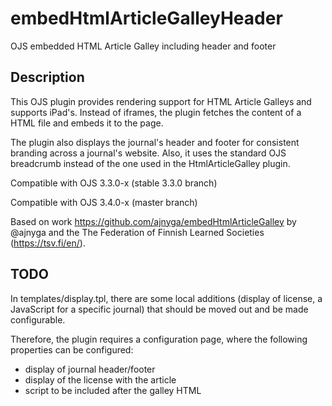 # embedHtmlArticleGalleyHeader
OJS embedded HTML Article Galley including header and footer 

## Description
This OJS plugin provides rendering support for HTML Article Galleys and supports iPad's. Instead of iframes, the plugin fetches the content of a HTML file and embeds it to the page.

The plugin also displays the journal's header and footer for consistent branding across a journal's website. Also, it uses the standard OJS breadcrumb instead of the one used in the HtmlArticleGalley plugin.

Compatible with OJS 3.3.0-x (stable 3.3.0 branch)

Compatible with OJS 3.4.0-x (master branch)

Based on work https://github.com/ajnyga/embedHtmlArticleGalley by @ajnyga and the The Federation of Finnish Learned Societies (https://tsv.fi/en/).

## TODO
In templates/display.tpl, there are some local additions (display of license, a JavaScript for a specific journal) that should be moved out and be made configurable.

Therefore, the plugin requires a configuration page, where the following properties can be configured:

- display of journal header/footer 
- display of the license with the article
- script to be included after the galley HTML

